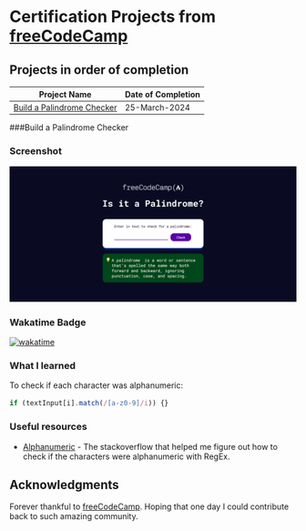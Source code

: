 
# Certification Projects from [freeCodeCamp](https://www.freecodecamp.org/learn)

## Projects in order of completion
| Project Name | Date of Completion |
| ----------- | ----------- |
| [Build a Palindrome Checker](#build-a-palindrome-checker) | 25-March-2024 |


###Build a Palindrome Checker

### Screenshot
![](https://github.com/YoonadiMon/FreeCodeCamp_certificationProject/blob/main/Screenshots/ScreenshotPalindromeChecker.png)

### Wakatime Badge
[![wakatime](https://wakatime.com/badge/user/018e0ede-5109-4231-a915-219f103a6ca7/project/018e748d-668f-4b78-82cc-6daa142d11bf.svg)](https://wakatime.com/badge/user/018e0ede-5109-4231-a915-219f103a6ca7/project/018e748d-668f-4b78-82cc-6daa142d11bf)

### What I learned

To check if each character was alphanumeric:
```js
if (textInput[i].match(/[a-z0-9]/i)) {}
```

### Useful resources

- [Alphanumeric](https://stackoverflow.com/questions/388996/regex-for-javascript-to-allow-only-alphanumeric/389022#389022) - The stackoverflow that helped me figure out how to check if the characters were alphanumeric with RegEx.

## Acknowledgments

Forever thankful to [freeCodeCamp](https://www.freecodecamp.org/learn). Hoping that one day I could contribute back to such amazing community.
